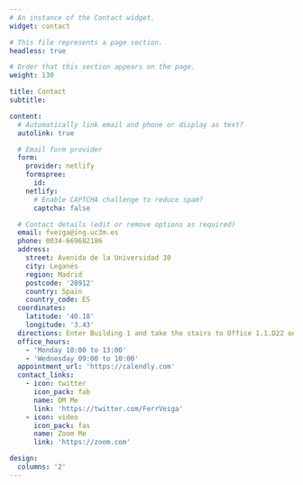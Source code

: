 ```yaml
---
# An instance of the Contact widget.
widget: contact

# This file represents a page section.
headless: true

# Order that this section appears on the page.
weight: 130

title: Contact
subtitle:

content:
  # Automatically link email and phone or display as text?
  autolink: true

  # Email form provider
  form:
    provider: netlify
    formspree:
      id:
    netlify:
      # Enable CAPTCHA challenge to reduce spam?
      captcha: false

  # Contact details (edit or remove options as required)
  email: fveiga@ing.uc3m.es
  phone: 0034-669682186
  address:
    street: Avenida de la Universidad 30
    city: Leganés
    region: Madrid
    postcode: '28912'
    country: Spain
    country_code: ES
  coordinates:
    latitude: '40.18'
    longitude: '3.43'
  directions: Enter Building 1 and take the stairs to Office 1.1.D22 on Floor 1
  office_hours:
    - 'Monday 10:00 to 13:00'
    - 'Wednesday 09:00 to 10:00'
  appointment_url: 'https://calendly.com'
  contact_links:
    - icon: twitter
      icon_pack: fab
      name: DM Me
      link: 'https://twitter.com/FerrVeiga'
    - icon: video
      icon_pack: fas
      name: Zoom Me
      link: 'https://zoom.com'

design:
  columns: '2'
---
```

